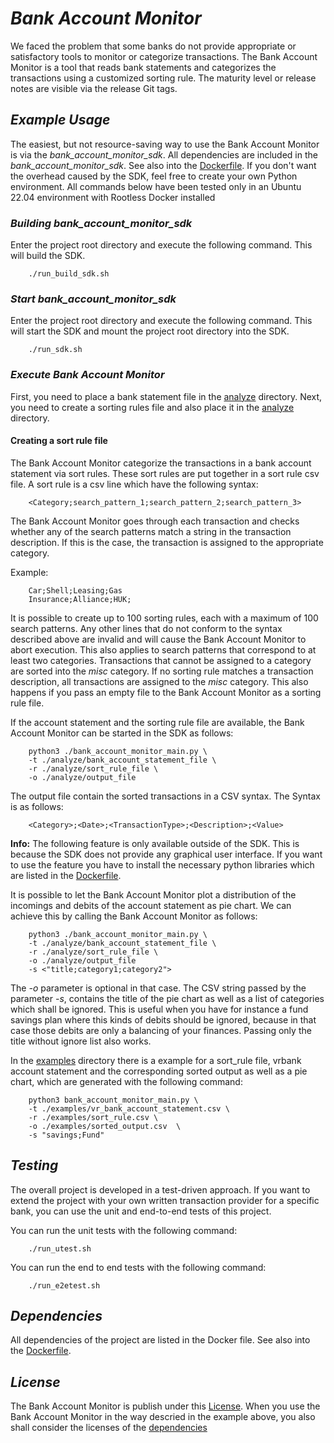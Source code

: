 # *Bank Account Monitor*

We faced the problem that some banks do not provide appropriate or satisfactory tools to monitor or categorize transactions.
The Bank Account Monitor is a tool that reads bank statements and categorizes the transactions using a customized sorting rule.
The maturity level or release notes are visible via the release Git tags.

## *Example Usage*

The easiest, but not resource-saving way to use the Bank Account Monitor is via the *bank_account_monitor_sdk*.
All dependencies are included in the *bank_account_monitor_sdk*. See also into the [Dockerfile](./docker/Dockerfile).
If you don't want the overhead caused by the SDK, feel free to create your own Python environment.
All commands below have been tested only in an Ubuntu 22.04 environment with Rootless Docker installed

### *Building bank_account_monitor_sdk*

Enter the project root directory and execute the following command. This will build the SDK.

        ./run_build_sdk.sh

### *Start bank_account_monitor_sdk*

Enter the project root directory and execute the following command. This will start the SDK and mount the project root directory into the SDK.

        ./run_sdk.sh

### *Execute Bank Account Monitor*

First, you need to place a bank statement file in the [analyze](./analyze/) directory.
Next, you need to create a sorting rules file and also place it in the [analyze](./analyze/) directory.

#### Creating a sort rule file

The Bank Account Monitor categorize the transactions in a bank account statement via sort rules.
These sort rules are put together in a sort rule csv file.
A sort rule is a csv line which have the following syntax:

        <Category;search_pattern_1;search_pattern_2;search_pattern_3>

The Bank Account Monitor goes through each transaction and checks whether any of the search patterns match a string in the transaction description.
If this is the case, the transaction is assigned to the appropriate category.

Example:

        Car;Shell;Leasing;Gas
        Insurance;Alliance;HUK;

It is possible to create up to 100 sorting rules, each with a maximum of 100 search patterns.
Any other lines that do not conform to the syntax described above are invalid and will cause the Bank Account Monitor to abort execution. This also applies to search patterns that correspond to at least two categories.
Transactions that cannot be assigned to a category are sorted into the *misc* category.
If no sorting rule matches a transaction description, all transactions are assigned to the *misc* category.
This also happens if you pass an empty file to the Bank Account Monitor as a sorting rule file.

If the account statement and the sorting rule file are available, the Bank Account Monitor can be started in the SDK as follows:

        python3 ./bank_account_monitor_main.py \
        -t ./analyze/bank_account_statement_file \
        -r ./analyze/sort_rule_file \
        -o ./analyze/output_file

The output file contain the sorted transactions in a CSV syntax.
The Syntax is as follows:

        <Category>;<Date>;<TransactionType>;<Description>;<Value>

**Info:**
The following feature is only available outside of the SDK.
This is because the SDK does not provide any graphical user interface.
If you want to use the feature you have to install the necessary python libraries which are listed in the [Dockerfile](./docker/Dockerfile).

It is possible to let the Bank Account Monitor plot a distribution of the incomings and debits of the account statement as pie chart.
We can achieve this by calling the Bank Account Monitor as follows:

        python3 ./bank_account_monitor_main.py \
        -t ./analyze/bank_account_statement_file \
        -r ./analyze/sort_rule_file \
        -o ./analyze/output_file
        -s <"title;category1;category2">

The *-o* parameter is optional in that case.
The CSV string passed by the parameter *-s*, contains the title of the pie chart as well as a list of categories which shall be ignored.
This is useful when you have for instance a fund savings plan where this kinds of debits should be ignored, because in that case those debits are only a balancing of your finances.
Passing only the title without ignore list also works.

In the [examples](./examples/) directory there is a example for a sort_rule file,
vrbank account statement and the corresponding sorted output as well as a pie chart,
which are generated with the following command:

        python3 bank_account_monitor_main.py \
        -t ./examples/vr_bank_account_statement.csv \
        -r ./examples/sort_rule.csv \
        -o ./examples/sorted_output.csv  \
        -s "savings;Fund"

## *Testing*

The overall project is developed in a test-driven approach. If you want to extend the project with your own written transaction provider for a specific bank, you can use the unit and end-to-end tests of this project.

You can run the unit tests with the following command:

        ./run_utest.sh

You can run the end to end tests with the following command:

        ./run_e2etest.sh

## *Dependencies*

All dependencies of the project are listed in the Docker file. See also into the [Dockerfile](./docker/Dockerfile).

## *License*

The Bank Account Monitor is publish under this [License](./LICENSE). When you use the Bank Account Monitor in the way descried in the example above, you also shall consider the licenses of the [dependencies](#dependencies)
